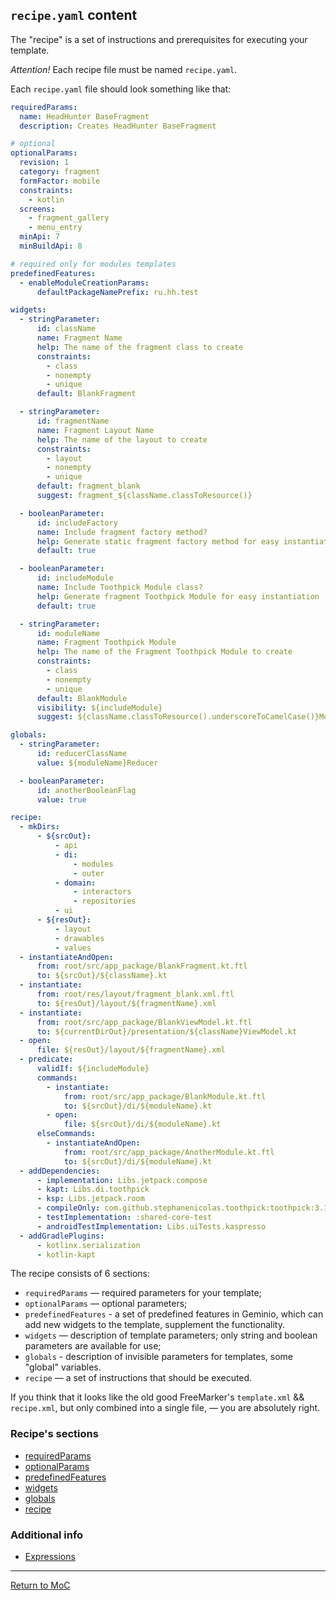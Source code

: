 ## `recipe.yaml` content

The "recipe" is a set of instructions and prerequisites for executing your template.

*Attention!* Each recipe file must be named `recipe.yaml`.

Each `recipe.yaml` file should look something like that:

```yaml
requiredParams:
  name: HeadHunter BaseFragment
  description: Creates HeadHunter BaseFragment

# optional
optionalParams:
  revision: 1
  category: fragment
  formFactor: mobile
  constraints:
    - kotlin
  screens:
    - fragment_gallery
    - menu_entry
  minApi: 7
  minBuildApi: 8

# required only for modules templates
predefinedFeatures:
  - enableModuleCreationParams:
      defaultPackageNamePrefix: ru.hh.test

widgets:
  - stringParameter:
      id: className
      name: Fragment Name
      help: The name of the fragment class to create
      constraints:
        - class
        - nonempty
        - unique
      default: BlankFragment

  - stringParameter:
      id: fragmentName
      name: Fragment Layout Name
      help: The name of the layout to create
      constraints:
        - layout
        - nonempty
        - unique
      default: fragment_blank
      suggest: fragment_${className.classToResource()}

  - booleanParameter:
      id: includeFactory
      name: Include fragment factory method?
      help: Generate static fragment factory method for easy instantiation
      default: true

  - booleanParameter:
      id: includeModule
      name: Include Toothpick Module class?
      help: Generate fragment Toothpick Module for easy instantiation
      default: true

  - stringParameter:
      id: moduleName
      name: Fragment Toothpick Module
      help: The name of the Fragment Toothpick Module to create
      constraints:
        - class
        - nonempty
        - unique
      default: BlankModule
      visibility: ${includeModule}
      suggest: ${className.classToResource().underscoreToCamelCase()}Module

globals:
  - stringParameter:
      id: reducerClassName
      value: ${moduleName}Reducer

  - booleanParameter:
      id: anotherBooleanFlag
      value: true

recipe:
  - mkDirs:
      - ${srcOut}:
          - api
          - di:
              - modules
              - outer
          - domain:
              - interactors
              - repositories
          - ui
      - ${resOut}:
          - layout
          - drawables
          - values
  - instantiateAndOpen:
      from: root/src/app_package/BlankFragment.kt.ftl
      to: ${srcOut}/${className}.kt
  - instantiate:
      from: root/res/layout/fragment_blank.xml.ftl
      to: ${resOut}/layout/${fragmentName}.xml
  - instantiate:
      from: root/src/app_package/BlankViewModel.kt.ftl
      to: ${currentDirOut}/presentation/${className}ViewModel.kt
  - open:
      file: ${resOut}/layout/${fragmentName}.xml
  - predicate:
      validIf: ${includeModule}
      commands:
        - instantiate:
            from: root/src/app_package/BlankModule.kt.ftl
            to: ${srcOut}/di/${moduleName}.kt
        - open:
            file: ${srcOut}/di/${moduleName}.kt
      elseCommands:
        - instantiateAndOpen:
            from: root/src/app_package/AnotherModule.kt.ftl
            to: ${srcOut}/di/${moduleName}.kt
  - addDependencies:
      - implementation: Libs.jetpack.compose
      - kapt: Libs.di.toothpick
      - ksp: Libs.jetpack.room
      - compileOnly: com.github.stephanenicolas.toothpick:toothpick:3.1.0
      - testImplementation: :shared-core-test
      - androidTestImplementation: Libs.uiTests.kaspresso
  - addGradlePlugins:
      - kotlinx.serialization
      - kotlin-kapt
```

The recipe consists of 6 sections:

- `requiredParams` — required parameters for your template;
- `optionalParams` — optional parameters;
- `predefinedFeatures` - a set of predefined features in Geminio, which can add new widgets to the template, supplement
  the functionality.
- `widgets` — description of template parameters; only string and boolean parameters are available for use;
- `globals` - description of invisible parameters for templates, some "global" variables.
- `recipe` — a set of instructions that should be executed.

If you think that it looks like the old good FreeMarker's `template.xml` && `recipe.xml`,
but only combined into a single file, — you are absolutely right.

### Recipe's sections

- [requiredParams](./recipe_content/REQURED_PARAMS.md)
- [optionalParams](./recipe_content/OPTIONAL_PARAMS.md)
- [predefinedFeatures](./recipe_content/PREDEFINED_FEATURES.md)
- [widgets](./recipe_content/WIDGETS.md)
- [globals](./recipe_content/GLOBALS.md)
- [recipe](./recipe_content/RECIPE.md)

### Additional info

- [Expressions](./EXPRESSIONS.md)

---

[Return to MoC](../../README_EN.md)
